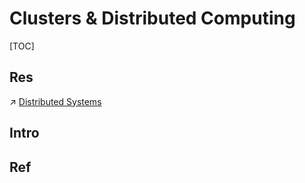 # Clusters & Distributed Computing

[TOC]



## Res
↗ [Distributed Systems](../../../../../../Software%20Engineering/🧠%20System%20Architecture%20Design/♟️%20Distributed%20Systems/Distributed%20Systems.md)


## Intro


## Ref

